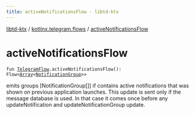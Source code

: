 ```yaml
---
title: activeNotificationsFlow - libtd-ktx
---
```


[libtd-ktx](../index.html) / [kotlinx.telegram.flows](index.html) / [activeNotificationsFlow](./active-notifications-flow.html)

# activeNotificationsFlow

`fun `[`TelegramFlow`](../kotlinx.telegram.core/-telegram-flow/index.html)`.activeNotificationsFlow(): Flow<`[`Array`](https://kotlinlang.org/api/latest/jvm/stdlib/kotlin/-array/index.html)`<`[`NotificationGroup`](https://tdlibx.github.io/td/docs/org/drinkless/td/libcore/telegram/TdApi.NotificationGroup.html)`>>`

emits groups [NotificationGroup[]] if contains active notifications that was shown on previous
application launches. This update is sent only if the message database is used. In that case it
comes once before any updateNotification and updateNotificationGroup update.

